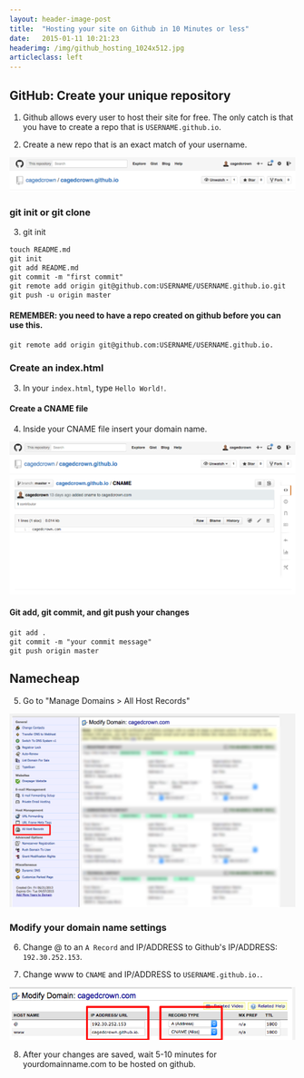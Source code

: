 ```yaml
---
layout: header-image-post
title:  "Hosting your site on Github in 10 Minutes or less"
date:   2015-01-11 10:21:23
headerimg: /img/github_hosting_1024x512.jpg
articleclass: left
---
```


## GitHub: Create your unique repository

1) Github allows every user to host their site for free. The only catch is that you have to create a repo that is `USERNAME.github.io`.

2) Create a new repo that is an exact match of your username.

<img src="/img/github_io.png" alt="github">

### git init or git clone

3) git init

```
touch README.md
git init
git add README.md
git commit -m "first commit"
git remote add origin git@github.com:USERNAME/USERNAME.github.io.git
git push -u origin master
```

#### REMEMBER: you need to have a repo created on github before you can use this.

```
git remote add origin git@github.com:USERNAME/USERNAME.github.io.
```

### Create an index.html

3) In your `index.html`, type `Hello World!`.

#### Create a CNAME file

4) Inside your CNAME file insert your domain name.

<img src="/img/cname.png" alt="cname">

#### Git add, git commit, and git push your changes

```
git add .
git commit -m "your commit message"
git push origin master
```

## Namecheap

5) Go to "Manage Domains > All Host Records"

<img src="/img/all_host_records.png" alt="host records">

### Modify your domain name settings

6) Change @ to an `A Record` and IP/ADDRESS to Github's IP/ADDRESS: `192.30.252.153`.

7) Change www to `CNAME` and IP/ADDRESS to `USERNAME.github.io.`.

<img src="/img/manage_domain.png" alt="manage domain">

8) After your changes are saved, wait 5-10 minutes for yourdomainname.com to be hosted on github.
